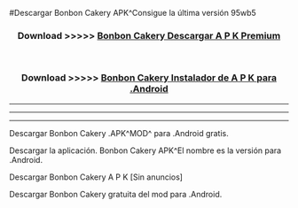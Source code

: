 #Descargar Bonbon Cakery  APK^Consigue la última versión 95wb5



<div align="center">
<h3>Download >>>>> <a href="https://es-sites.web.app/?es= Bonbon Cakery ">Bonbon Cakery  Descargar A P K Premium</a></h3><br>

<h3>Download >>>>> <a href="https://es-sites.web.app/?es= Bonbon Cakery ">Bonbon Cakery  Instalador de A P K para .Android</a></h3>
</div>


----------------------------------------------------------

----------------------------------------------------------

----------------------------------------------------------

Descargar Bonbon Cakery  .APK^MOD^ para .Android gratis.

Descargar la aplicación. Bonbon Cakery  APK^El nombre es la versión para .Android.

Descargar Bonbon Cakery  A P K [Sin anuncios]

Descargar Bonbon Cakery  gratuita del mod para .Android.